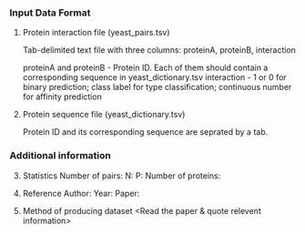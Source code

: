 ### Input Data Format
1. Protein interaction file (yeast_pairs.tsv)

    Tab-delimited text file with three columns: proteinA, proteinB, interaction

    proteinA and proteinB - Protein ID. Each of them should contain a corresponding sequence in yeast_dictionary.tsv
    interaction - 1 or 0 for binary prediction; class label for type classification; continuous number for affinity prediction

2. Protein sequence file (yeast_dictionary.tsv)

    Protein ID and its corresponding sequence are seprated by a tab.

### Additional information
3. Statistics
    Number of pairs:
        N:
        P:
    Number of proteins:

4. Reference
    Author:
    Year:
    Paper:

5. Method of producing dataset
    <Read the paper & quote relevent information>
